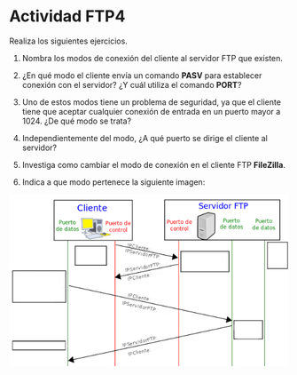 # Actividad FTP4

Realiza los siguientes ejercicios.

1. Nombra los modos de conexión del cliente al servidor FTP que existen.

1. ¿En qué modo el cliente envía un comando **PASV** para establecer conexión con el servidor? ¿Y cuál
utiliza el comando **PORT**?

1. Uno de estos modos tiene un problema de seguridad, ya que el cliente tiene que aceptar cualquier
conexión de entrada en un puerto mayor a 1024. ¿De qué modo se trata?

1. Independientemente del modo, ¿A qué puerto se dirige el cliente al servidor?

1. Investiga como cambiar el modo de conexión en el cliente FTP **FileZilla**.

1. Indica a que modo pertenece la siguiente imagen:

![Imagen2](630px-Pasivo.svg.png)

